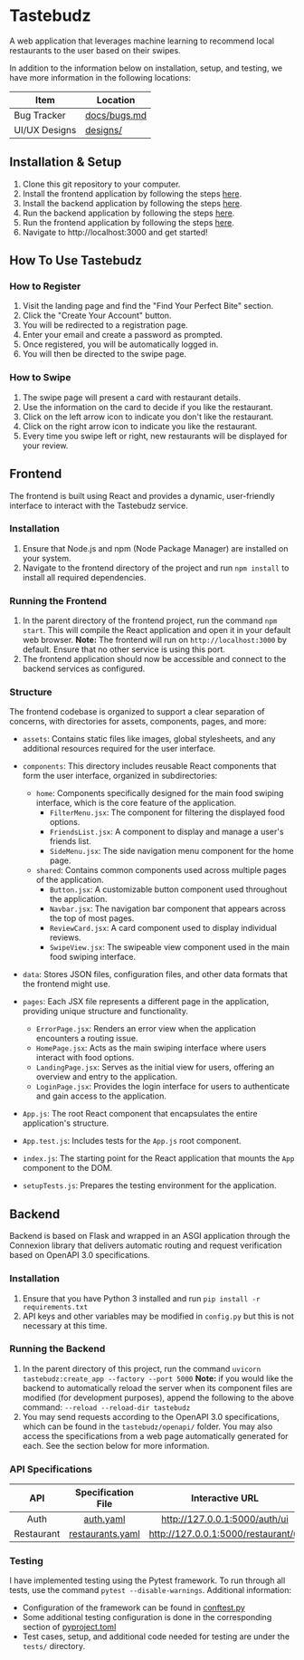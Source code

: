 # Tastebudz
A web application that leverages machine learning to recommend local restaurants to the user based on their swipes.

In addition to the information below on installation, setup, and testing, we have more information in the following locations:

| Item | Location |
| --- | --- |
| Bug Tracker | [docs/bugs.md](docs/bugs.md) |
| UI/UX Designs | [designs/](design/design.md) |

## Installation & Setup
1. Clone this git repository to your computer.
2. Install the frontend application by following the steps [here](#installation).
3. Install the backend application by following the steps [here](#installation-1).
4. Run the backend application by following the steps [here](#running-the-backend).
5. Run the frontend application by following the steps [here](#running-the-frontend).
6. Navigate to http://localhost:3000 and get started!

## How To Use Tastebudz

### How to Register
  1. Visit the landing page and find the "Find Your Perfect Bite" section.
  2. Click the "Create Your Account" button.
  3. You will be redirected to a registration page.
  4. Enter your email and create a password as prompted.
  5. Once registered, you will be automatically logged in.
  6. You will then be directed to the swipe page.

### How to Swipe
  1. The swipe page will present a card with restaurant details.
  2. Use the information on the card to decide if you like the restaurant.
  3. Click on the left arrow icon to indicate you don't like the restaurant.
  4. Click on the right arrow icon to indicate you like the restaurant.
  5. Every time you swipe left or right, new restaurants will be displayed for your review.

## Frontend
The frontend is built using React and provides a dynamic, user-friendly interface to interact with the Tastebudz service.

### Installation
  1. Ensure that Node.js and npm (Node Package Manager) are installed on your system.
  2. Navigate to the frontend directory of the project and run `npm install` to install all required dependencies.

### Running the Frontend
  1. In the parent directory of the frontend project, run the command `npm start`. This will compile the React application and open it in your default web browser.
  __Note:__ The frontend will run on `http://localhost:3000` by default. Ensure that no other service is using this port. 
  2. The frontend application should now be accessible and connect to the backend services as configured.
### Structure
The frontend codebase is organized to support a clear separation of concerns, with directories for assets, components, pages, and more:
- `assets`: Contains static files like images, global stylesheets, and any additional resources required for the user interface.
- `components`: This directory includes reusable React components that form the user interface, organized in subdirectories:
  - `home`: Components specifically designed for the main food swiping interface, which is the core feature of the application.
    - `FilterMenu.jsx`: The component for filtering the displayed food options.
    - `FriendsList.jsx`: A component to display and manage a user's friends list.
    - `SideMenu.jsx`: The side navigation menu component for the home page.
  - `shared`: Contains common components used across multiple pages of the application.
    - `Button.jsx`: A customizable button component used throughout the application.
    - `Navbar.jsx`: The navigation bar component that appears across the top of most pages.
    - `ReviewCard.jsx`: A card component used to display individual reviews.
    - `SwipeView.jsx`: The swipeable view component used in the main food swiping interface.

- `data`: Stores JSON files, configuration files, and other data formats that the frontend might use.

- `pages`: Each JSX file represents a different page in the application, providing unique structure and functionality.
  - `ErrorPage.jsx`: Renders an error view when the application encounters a routing issue.
  - `HomePage.jsx`: Acts as the main swiping interface where users interact with food options.
  - `LandingPage.jsx`: Serves as the initial view for users, offering an overview and entry to the application.
  - `LoginPage.jsx`: Provides the login interface for users to authenticate and gain access to the application.

- `App.js`: The root React component that encapsulates the entire application's structure.

- `App.test.js`: Includes tests for the `App.js` root component.

- `index.js`: The starting point for the React application that mounts the `App` component to the DOM.

- `setupTests.js`: Prepares the testing environment for the application.

## Backend
Backend is based on Flask and wrapped in an ASGI application through the Connexion library that delivers automatic routing and request verification based on OpenAPI 3.0 specifications.

### Installation
  1. Ensure that you have Python 3 installed and run `pip install -r requirements.txt`
  2. API keys and other variables may be modified in `config.py` but this is not necessary at this time.

### Running the Backend
  1. In the parent directory of this project, run the command `uvicorn tastebudz:create_app --factory --port 5000`
  __Note:__ if you would like the backend to automatically reload the server when its component files are modified (for development purposes), append the following to the above command: `--reload --reload-dir tastebudz`
  2. You may send requests according to the OpenAPI 3.0 specifications, which can be found in the `tastebudz/openapi/` folder. You may also access the specifications from a web page automatically generated for each. See the section below for more information.

### API Specifications
| API | Specification File | Interactive URL |
| :--: | :--: | :--: |
| Auth | [auth.yaml](./tastebudz/openapi/auth.yaml) | http://127.0.0.1:5000/auth/ui |
| Restaurant | [restaurants.yaml](./tastebudz/openapi/restaurants.yaml) | http://127.0.0.1:5000/restaurant/ui |

### Testing
I have implemented testing using the Pytest framework. To run through all tests, use the command `pytest --disable-warnings`. Additional information:
- Configuration of the framework can be found in [conftest.py](conftest.py)
- Some additional testing configuration is done in the corresponding section of [pyproject.toml](pyproject.toml)
- Test cases, setup, and additional code needed for testing are under the `tests/` directory.
